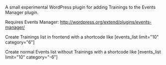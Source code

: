 A small experimental WordPress plugin for adding Trainings to the Events Manager plugin.

Requires Events Manager: http://wordpress.org/extend/plugins/events-manager/

Create Trainings list in frontend with a shortcode like [events_list limit="10" category="6"]

Create normal Events list without Trainings with a shortcode like [events_list limit="10" category="-6"]